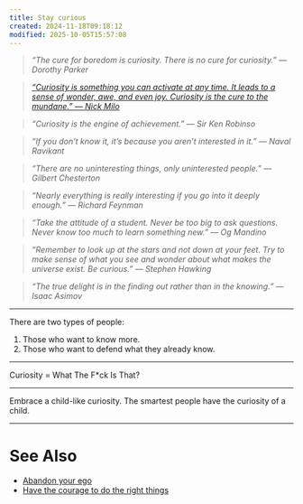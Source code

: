 ```yaml
---
title: Stay curious
created: 2024-11-18T09:18:12
modified: 2025-10-05T15:57:08
---
```


> _“The cure for boredom is curiosity. There is no cure for curiosity.” — Dorothy Parker_

> _[“Curiosity is something you can activate at any time. It leads to a sense of wonder, awe, and even joy. Curiosity is the cure to the mundane.” — Nick Milo](https://www.linkingyourthinking.com/ideaverse/curiosity-is-the-cure-to-the-mundane)_

> _“Curiosity is the engine of achievement.” — Sir Ken Robinso_

> _“If you don’t know it, it’s because you aren’t interested in it.” — Naval Ravikant_

> _“There are no uninteresting things, only uninterested people.” — Gilbert Chesterton_

> _“Nearly everything is really interesting if you go into it deeply enough.” — Richard Feynman_

> _“Take the attitude of a student. Never be too big to ask questions. Never know too much to learn something new.” — Og Mandino_

> _“Remember to look up at the stars and not down at your feet. Try to make sense of what you see and wonder about what makes the universe exist. Be curious.” — Stephen Hawking_

> _“The true delight is in the finding out rather than in the knowing.” — Isaac Asimov_

---

There are two types of people:

1. Those who want to know more.
2. Those who want to defend what they already know.

---

Curiosity = What The F\*ck Is That?

---

Embrace a child-like curiosity. The smartest people have the curiosity of a child.

---

# See Also

* [Abandon your ego](abandon-your-ego.md)
* [Have the courage to do the right things](have-the-courage-to-do-the-right-things.md)
